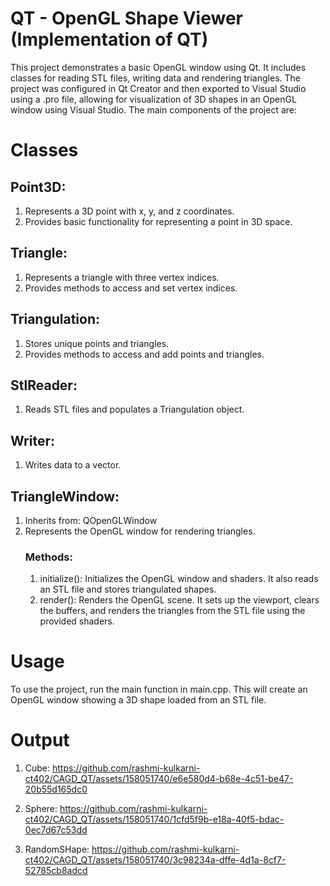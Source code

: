 # QT - OpenGL Shape Viewer (Implementation of QT)
This project demonstrates a basic OpenGL window using Qt. It includes classes for reading STL files, writing data and rendering triangles. The project was configured in Qt Creator and then exported to Visual Studio using a .pro file, allowing for visualization of 3D shapes in an OpenGL window using Visual Studio. The main components of the project are:
# Classes
## Point3D:
1. Represents a 3D point with x, y, and z coordinates.
2. Provides basic functionality for representing a point in 3D space.
## Triangle:
1. Represents a triangle with three vertex indices.
2. Provides methods to access and set vertex indices.
## Triangulation:
1. Stores unique points and triangles.
2. Provides methods to access and add points and triangles.
## StlReader:
1. Reads STL files and populates a Triangulation object.
## Writer:
1. Writes data to a vector.
## TriangleWindow:
1. Inherits from: QOpenGLWindow
2. Represents the OpenGL window for rendering triangles.
   ### Methods:
   1. initialize(): Initializes the OpenGL window and shaders. It also reads an STL file and stores triangulated shapes.
   2. render(): Renders the OpenGL scene. It sets up the viewport, clears the buffers, and renders the triangles from the STL file using the provided shaders.

# Usage
To use the project, run the main function in main.cpp. This will create an OpenGL window showing a 3D shape loaded from an STL file.

# Output

1. Cube:
https://github.com/rashmi-kulkarni-ct402/CAGD_QT/assets/158051740/e6e580d4-b68e-4c51-be47-20b55d165dc0

2. Sphere:
https://github.com/rashmi-kulkarni-ct402/CAGD_QT/assets/158051740/1cfd5f9b-e18a-40f5-bdac-0ec7d67c53dd
   
3. RandomSHape:
https://github.com/rashmi-kulkarni-ct402/CAGD_QT/assets/158051740/3c98234a-dffe-4d1a-8cf7-52785cb8adcd

